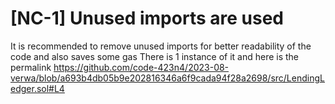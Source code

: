 # [NC-1] Unused imports are used
It is recommended to remove unused imports for better readability of the code
and also saves some gas
There is 1 instance of it and here is the permalink
https://github.com/code-423n4/2023-08-verwa/blob/a693b4db05b9e202816346a6f9cada94f28a2698/src/LendingLedger.sol#L4